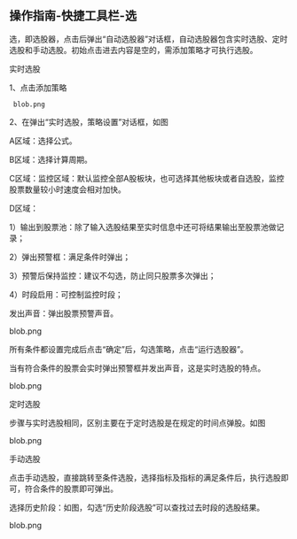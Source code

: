 ## 操作指南-快捷工具栏-选

选，即选股器，点击后弹出“自动选股器”对话框，自动选股器包含实时选股、定时选股和手动选股。初始点击进去内容是空的，需添加策略才可执行选股。

实时选股

1、点击添加策略

     blob.png

2、在弹出“实时选股，策略设置”对话框，如图

A区域：选择公式。

B区域：选择计算周期。

C区域：监控区域：默认监控全部A股板块，也可选择其他板块或者自选股，监控股票数量较小时速度会相对加快。

D区域：

1）输出到股票池：除了输入选股结果至实时信息中还可将结果输出至股票池做记录；

2）弹出预警框：满足条件时弹出；

3）预警后保持监控：建议不勾选，防止同只股票多次弹出；

4）时段启用：可控制监控时段；

发出声音：弹出股票预警声音。

blob.png

所有条件都设置完成后点击“确定”后，勾选策略，点击“运行选股器”。

当有符合条件的股票会实时弹出预警框并发出声音，这是实时选股的特点。

blob.png



定时选股

步骤与实时选股相同，区别主要在于定时选股是在规定的时间点弹股。如图      

blob.png

手动选股

点击手动选股，直接跳转至条件选股，选择指标及指标的满足条件后，执行选股即可，符合条件的股票即可弹出。  

选择历史阶段：如图，勾选“历史阶段选股”可以查找过去时段的选股结果。

blob.png                              